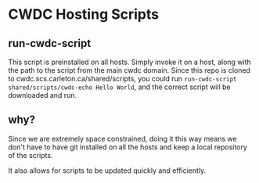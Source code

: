 # CWDC Hosting Scripts

## run-cwdc-script
This script is preinstalled on all hosts. Simply invoke it on a host, along with the path to the script from the main cwdc domain. Since this repo is cloned to cwdc.scs.carleton.ca/shared/scripts, you could run `run-cwdc-script shared/scripts/cwdc-echo Hello World`, and the correct script will be downloaded and run.

## why?
Since we are extremely space constrained, doing it this way means we don't have to have git installed on all the hosts and keep a local repository of the scripts.

It also allows for scripts to be updated quickly and efficiently.